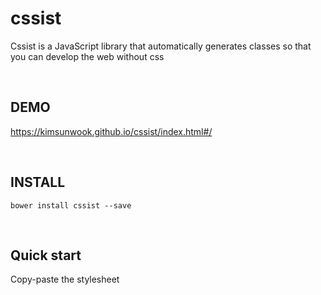 cssist
=======

Cssist is a JavaScript library that automatically generates classes so that you can develop the web without css

<br/>

DEMO
-------
https://kimsunwook.github.io/cssist/index.html#/
<!-- https://kimsunwook.github.io/cssist -->

<br/>

INSTALL
-------

```
bower install cssist --save
```

<br/>

Quick start
-------

Copy-paste the stylesheet <script> into your <body>.

```
<script src=".bower_components/cssist/cssist.js"></script>
```
or
```
<script src="https://raw.githubusercontent.com/KimSunWook/cssist/master/cssist.js"></script>
```

<br/>

USAGE
-----

template.html (without css)
```
<div class="w-100px h-100px"></div> // width: 100px, height: 100px box
```

<br/>

Easy!
